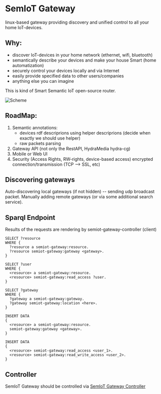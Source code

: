 # SemIoT Gateway

linux-based gateway providing discovery and unified control
to all your home IoT-devices.

## Why:

+ discover IoT-devices in your home network (ethernet, wifi, bluetooth)
+ semantically describe your devices and make your house Smart (home automatization)
+ securely control your devices locally and via Internet
+ easily provide specified data to other users/companies
+ anything else you can imagine

This is kind of Smart Semantic IoT open-source router.

![Scheme](https://github.com/semiotproject/semiot-gateway/raw/master/scheme.png)

## RoadMap:
1. Semantic annotations:
	+ devices rdf descriprions
	    using helper descriprions (decide when exactly we should use helper)
	+ raw packets parsing
2. Gateway API (not only the RestAPI, HydraMedia hydra-cg)
3. Mobile or Web UI
4. Security (Access Rights, RW-rights, device-based access)
	encrypted connection/transmission (TCP --> SSL, etc)

## Discovering gateways
Auto-discovering local gateways (if not hidden) -- sending udp broadcast packet.
Manually adding remote gateways (or via some additional search service).

## Sparql Endpoint

Results of the requests are rendering by semiot-gateway-controller (client)

```
SELECT ?resource
WHERE {
  ?resource a semiot-gateway:resource.
  ?resource semiot-gateway:gateway <gateway>.
}
```

```
SELECT ?user
WHERE {
  <resource> a semiot-gateway:resource.
  <resource> semiot-gateway:read_access ?user.
}
```

```
SELECT ?gateway
WHERE {
  ?gateway a semiot-gateway:gateway.
  ?gateway semiot-gateway:location <here>.
}
```

```
INSERT DATA
{
  <resource> a semiot-gateway:resource.
  semiot-gateway:gateway <gateway>.
}
```

```
INSERT DATA
{
  <resource> semiot-gateway:read_access <user_1>.
  <resource> semiot-gateway:read_write_access <user_2>.
}
```

## Controller

SemIoT Gateway should be controlled via [SemIoT Gateway Controller](https://github.com/semiotproject/semiot-gateway-controller)
